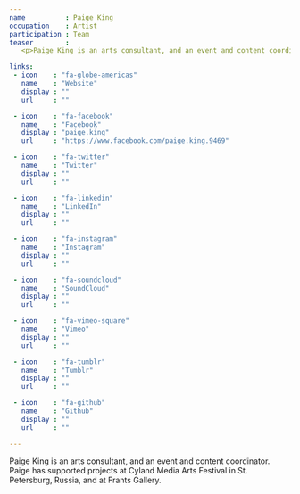 ```yaml
---
name          : Paige King
occupation    : Artist
participation : Team
teaser        :
   <p>Paige King is an arts consultant, and an event and content coordinator. Paige has supported projects at Cyland Media Arts Festival in St. Petersburg, Russia, and at Frants Gallery.</p>

links:
 - icon    : "fa-globe-americas"
   name    : "Website"
   display : ""
   url     : ""

 - icon    : "fa-facebook"
   name    : "Facebook"
   display : "paige.king"
   url     : "https://www.facebook.com/paige.king.9469"

 - icon    : "fa-twitter"
   name    : "Twitter"
   display : ""
   url     : ""

 - icon    : "fa-linkedin"
   name    : "LinkedIn"
   display : ""
   url     : ""

 - icon    : "fa-instagram"
   name    : "Instagram"
   display : ""
   url     : ""

 - icon    : "fa-soundcloud"
   name    : "SoundCloud"
   display : ""
   url     : ""

 - icon    : "fa-vimeo-square"
   name    : "Vimeo"
   display : ""
   url     : ""

 - icon    : "fa-tumblr"
   name    : "Tumblr"
   display : ""
   url     : ""

 - icon    : "fa-github"
   name    : "Github"
   display : ""
   url     : ""

---
```

Paige King is an arts consultant, and an event and content coordinator. Paige has supported projects at Cyland Media Arts Festival in St. Petersburg, Russia, and at Frants Gallery.
